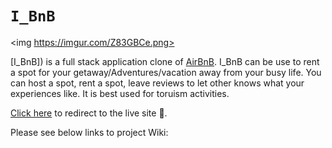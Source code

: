 # `I_BnB`

<img https://imgur.com/Z83GBCe.png>

[I_BnB]) is a full stack application clone of [AirBnB](https://airbnb.com). I_BnB can be use to rent a spot for your getaway/Adventures/vacation away from your busy life. You can host a spot, rent a spot, leave reviews to let other knows what your experiences like. It is best used for toruism activities.

[Click here](https://h-f-r.herokuapp.com/) to redirect to the live site 🔗.

Please see below links to project Wiki:

